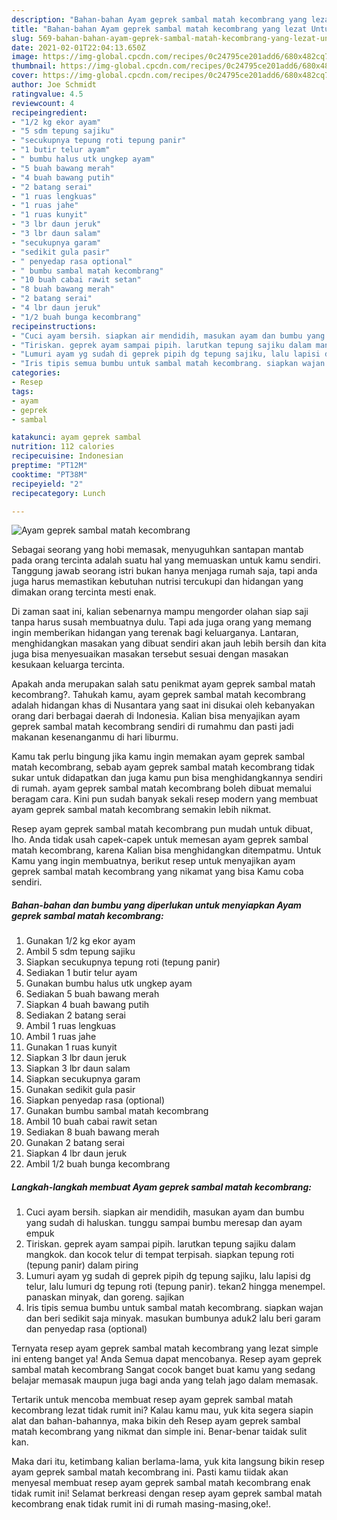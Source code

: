 ```yaml
---
description: "Bahan-bahan Ayam geprek sambal matah kecombrang yang lezat Untuk Jualan"
title: "Bahan-bahan Ayam geprek sambal matah kecombrang yang lezat Untuk Jualan"
slug: 569-bahan-bahan-ayam-geprek-sambal-matah-kecombrang-yang-lezat-untuk-jualan
date: 2021-02-01T22:04:13.650Z
image: https://img-global.cpcdn.com/recipes/0c24795ce201add6/680x482cq70/ayam-geprek-sambal-matah-kecombrang-foto-resep-utama.jpg
thumbnail: https://img-global.cpcdn.com/recipes/0c24795ce201add6/680x482cq70/ayam-geprek-sambal-matah-kecombrang-foto-resep-utama.jpg
cover: https://img-global.cpcdn.com/recipes/0c24795ce201add6/680x482cq70/ayam-geprek-sambal-matah-kecombrang-foto-resep-utama.jpg
author: Joe Schmidt
ratingvalue: 4.5
reviewcount: 4
recipeingredient:
- "1/2 kg ekor ayam"
- "5 sdm tepung sajiku"
- "secukupnya tepung roti tepung panir"
- "1 butir telur ayam"
- " bumbu halus utk ungkep ayam"
- "5 buah bawang merah"
- "4 buah bawang putih"
- "2 batang serai"
- "1 ruas lengkuas"
- "1 ruas jahe"
- "1 ruas kunyit"
- "3 lbr daun jeruk"
- "3 lbr daun salam"
- "secukupnya garam"
- "sedikit gula pasir"
- " penyedap rasa optional"
- " bumbu sambal matah kecombrang"
- "10 buah cabai rawit setan"
- "8 buah bawang merah"
- "2 batang serai"
- "4 lbr daun jeruk"
- "1/2 buah bunga kecombrang"
recipeinstructions:
- "Cuci ayam bersih. siapkan air mendidih, masukan ayam dan bumbu yang sudah di haluskan. tunggu sampai bumbu meresap dan ayam empuk"
- "Tiriskan. geprek ayam sampai pipih. larutkan tepung sajiku dalam mangkok. dan kocok telur di tempat terpisah. siapkan tepung roti (tepung panir) dalam piring"
- "Lumuri ayam yg sudah di geprek pipih dg tepung sajiku, lalu lapisi dg telur, lalu lumuri dg tepung roti (tepung panir). tekan2 hingga menempel. panaskan minyak, dan goreng. sajikan"
- "Iris tipis semua bumbu untuk sambal matah kecombrang. siapkan wajan dan beri sedikit saja minyak. masukan bumbunya aduk2 lalu beri garam dan penyedap rasa (optional)"
categories:
- Resep
tags:
- ayam
- geprek
- sambal

katakunci: ayam geprek sambal 
nutrition: 112 calories
recipecuisine: Indonesian
preptime: "PT12M"
cooktime: "PT38M"
recipeyield: "2"
recipecategory: Lunch

---
```



![Ayam geprek sambal matah kecombrang](https://img-global.cpcdn.com/recipes/0c24795ce201add6/680x482cq70/ayam-geprek-sambal-matah-kecombrang-foto-resep-utama.jpg)

Sebagai seorang yang hobi memasak, menyuguhkan santapan mantab pada orang tercinta adalah suatu hal yang memuaskan untuk kamu sendiri. Tanggung jawab seorang istri bukan hanya menjaga rumah saja, tapi anda juga harus memastikan kebutuhan nutrisi tercukupi dan hidangan yang dimakan orang tercinta mesti enak.

Di zaman  saat ini, kalian sebenarnya mampu mengorder olahan siap saji tanpa harus susah membuatnya dulu. Tapi ada juga orang yang memang ingin memberikan hidangan yang terenak bagi keluarganya. Lantaran, menghidangkan masakan yang dibuat sendiri akan jauh lebih bersih dan kita juga bisa menyesuaikan masakan tersebut sesuai dengan masakan kesukaan keluarga tercinta. 



Apakah anda merupakan salah satu penikmat ayam geprek sambal matah kecombrang?. Tahukah kamu, ayam geprek sambal matah kecombrang adalah hidangan khas di Nusantara yang saat ini disukai oleh kebanyakan orang dari berbagai daerah di Indonesia. Kalian bisa menyajikan ayam geprek sambal matah kecombrang sendiri di rumahmu dan pasti jadi makanan kesenanganmu di hari liburmu.

Kamu tak perlu bingung jika kamu ingin memakan ayam geprek sambal matah kecombrang, sebab ayam geprek sambal matah kecombrang tidak sukar untuk didapatkan dan juga kamu pun bisa menghidangkannya sendiri di rumah. ayam geprek sambal matah kecombrang boleh dibuat memalui beragam cara. Kini pun sudah banyak sekali resep modern yang membuat ayam geprek sambal matah kecombrang semakin lebih nikmat.

Resep ayam geprek sambal matah kecombrang pun mudah untuk dibuat, lho. Anda tidak usah capek-capek untuk memesan ayam geprek sambal matah kecombrang, karena Kalian bisa menghidangkan ditempatmu. Untuk Kamu yang ingin membuatnya, berikut resep untuk menyajikan ayam geprek sambal matah kecombrang yang nikamat yang bisa Kamu coba sendiri.

<!--inarticleads1-->

##### Bahan-bahan dan bumbu yang diperlukan untuk menyiapkan Ayam geprek sambal matah kecombrang:

1. Gunakan 1/2 kg ekor ayam
1. Ambil 5 sdm tepung sajiku
1. Siapkan secukupnya tepung roti (tepung panir)
1. Sediakan 1 butir telur ayam
1. Gunakan  bumbu halus utk ungkep ayam
1. Sediakan 5 buah bawang merah
1. Siapkan 4 buah bawang putih
1. Sediakan 2 batang serai
1. Ambil 1 ruas lengkuas
1. Ambil 1 ruas jahe
1. Gunakan 1 ruas kunyit
1. Siapkan 3 lbr daun jeruk
1. Siapkan 3 lbr daun salam
1. Siapkan secukupnya garam
1. Gunakan sedikit gula pasir
1. Siapkan  penyedap rasa (optional)
1. Gunakan  bumbu sambal matah kecombrang
1. Ambil 10 buah cabai rawit setan
1. Sediakan 8 buah bawang merah
1. Gunakan 2 batang serai
1. Siapkan 4 lbr daun jeruk
1. Ambil 1/2 buah bunga kecombrang




<!--inarticleads2-->

##### Langkah-langkah membuat Ayam geprek sambal matah kecombrang:

1. Cuci ayam bersih. siapkan air mendidih, masukan ayam dan bumbu yang sudah di haluskan. tunggu sampai bumbu meresap dan ayam empuk
1. Tiriskan. geprek ayam sampai pipih. larutkan tepung sajiku dalam mangkok. dan kocok telur di tempat terpisah. siapkan tepung roti (tepung panir) dalam piring
1. Lumuri ayam yg sudah di geprek pipih dg tepung sajiku, lalu lapisi dg telur, lalu lumuri dg tepung roti (tepung panir). tekan2 hingga menempel. panaskan minyak, dan goreng. sajikan
1. Iris tipis semua bumbu untuk sambal matah kecombrang. siapkan wajan dan beri sedikit saja minyak. masukan bumbunya aduk2 lalu beri garam dan penyedap rasa (optional)




Ternyata resep ayam geprek sambal matah kecombrang yang lezat simple ini enteng banget ya! Anda Semua dapat mencobanya. Resep ayam geprek sambal matah kecombrang Sangat cocok banget buat kamu yang sedang belajar memasak maupun juga bagi anda yang telah jago dalam memasak.

Tertarik untuk mencoba membuat resep ayam geprek sambal matah kecombrang lezat tidak rumit ini? Kalau kamu mau, yuk kita segera siapin alat dan bahan-bahannya, maka bikin deh Resep ayam geprek sambal matah kecombrang yang nikmat dan simple ini. Benar-benar taidak sulit kan. 

Maka dari itu, ketimbang kalian berlama-lama, yuk kita langsung bikin resep ayam geprek sambal matah kecombrang ini. Pasti kamu tiidak akan menyesal membuat resep ayam geprek sambal matah kecombrang enak tidak rumit ini! Selamat berkreasi dengan resep ayam geprek sambal matah kecombrang enak tidak rumit ini di rumah masing-masing,oke!.

